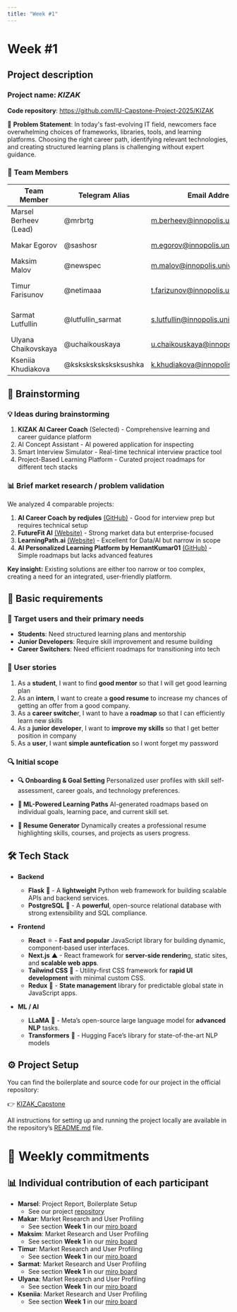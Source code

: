 ```yaml
---
title: "Week #1"
---
```


# Week #1

## **Project description**

### **Project name: *KIZAK***

**Code repository**: https://github.com/IU-Capstone-Project-2025/KIZAK

🚨 **Problem Statement**: In today's fast-evolving IT field, newcomers face overwhelming choices of frameworks, libraries, tools, and learning platforms. Choosing the right career path, identifying relevant technologies, and creating structured learning plans is challenging without expert guidance.

### 👥 **Team Members**

| Team Member            | Telegram Alias      | Email Address                       | Track     | Responsibilities              |
|------------------------|---------------------|-------------------------------------|-----------|-------------------------------|
| Marsel Berheev (Lead)  | @mrbrtg             | m.berheev@innopolis.university      | DevOps    | Documentation, DevOps         |
| Makar Egorov           | @sashosr            | m.egorov@innopolis.university       | Backend   | Backend Development           |
| Maksim Malov           | @newspec            | m.malov@innopolis.university        | Backend   | Backend Development           |
| Timur Farisunov        | @netimaaa           | t.farizunov@innopolis.university    | Frontend  | Frontend Development, Design  |
| Sarmat Lutfullin       | @lutfullin_sarmat   | s.lutfullin@innopolis.university    | Frontend  | Frontend Development, Design  |
| Ulyana Chaikovskaya    | @uchaikouskaya      | u.chaikouskaya@innopolis.university | ML        | ML Engineer, NLP              |
| Kseniia Khudiakova     | @ksksksksksksksushka| k.khudiakova@innopolis.university   | ML        | ML Engineer, NLP              |

## 🧠 **Brainstorming**

### 💡 **Ideas during brainstorming**

1. **KIZAK AI Career Coach** (Selected) - Comprehensive learning and career guidance platform
2. AI Concept Assistant - AI powered application for inspecting
3. Smart Interview Simulator - Real-time technical interview practice tool
4. Project-Based Learning Platform - Curated project roadmaps for different tech stacks

### 📊 **Brief market research / problem validation**

We analyzed 4 comparable projects:

1. **AI Career Coach by redjules** [(GitHub)](https://github.com/redjules/ai-career-coach) - Good for interview prep but requires technical setup
2. **FutureFit AI** [(Website)](https://www.futurefit.ai/) - Strong market data but enterprise-focused
3. **LearningPath.ai** [(Website)](https://learningpath.ai/) - Excellent for Data/AI but narrow in scope
4. **AI Personalized Learning Platform by HemantKumar01** [(GitHub)](https://github.com/HemantKumar01/AIPersonalizedLearningPlatform) - Simple roadmaps but lacks advanced features

**Key insight:** Existing solutions are either too narrow or too complex, creating a need for an integrated, user-friendly platform.

## 📜 **Basic requirements**

### 🤖 **Target users and their primary needs**

- **Students**: Need structured learning plans and mentorship
- **Junior Developers**: Require skill improvement and resume building
- **Career Switchers**: Need efficient roadmaps for transitioning into tech

### 📖 **User stories**

1. As a **student**, I want to find **good mentor** so that I will get good learning plan
2. As an **intern**, I want to create a **good resume** to increase my chances of getting an offer from a good company.
3. As a **career switche**r, I want to have a **roadmap** so that I can efficiently learn new skills
4. As a **junior developer**, I want to **improve my skills** so that I get better position in company
5. As a **user**, I want **simple auntefication** so I wont forget my password

### 🔍 **Initial scope**

* **🔍 Onboarding & Goal Setting**
  Personalized user profiles with skill self-assessment, career goals, and technology preferences.

* **🧠 ML-Powered Learning Paths**
  AI-generated roadmaps based on individual goals, learning pace, and current skill set.

* **📄 Resume Generator**
  Dynamically creates a professional resume highlighting skills, courses, and projects as users progress.
  
## 🛠️ **Tech Stack**  

* **Backend**  
  - **Flask**  🐍  - A **lightweight** Python web framework for building scalable APIs and backend services.
  - **PostgreSQL** 🐘 - A **powerful**, open-source relational database with strong extensibility and SQL compliance.

* **Frontend**  
  - **React** ⚛️ - **Fast and popular** JavaScript library for building dynamic, component-based user interfaces.
  - **Next.js** ▲ - React framework for **server-side renderin**g, static sites, and **scalable web apps**.
  - **Tailwind CSS** 🎨 - Utility-first CSS framework for **rapid UI development** with minimal custom CSS.
  - **Redux** 🔄 - **State management** library for predictable global state in JavaScript apps.

* **ML / AI**  
  - **LLaMA** 🦙 - Meta’s open-source large language model for **advanced NLP** tasks.
  - **Transformers** 🤗 - Hugging Face’s library for state-of-the-art NLP models

## ⚙️ **Project Setup**
You can find the boilerplate and source code for our project in the official repository:

👉 [KIZAK_Capstone](https://github.com/IU-Capstone-Project-2025/KIZAK)

All instructions for setting up and running the project locally are available in the repository’s [README.md](https://github.com/IU-Capstone-Project-2025/KIZAK/blob/main/README.md) file.

# 📝 **Weekly commitments**

## 📊 **Individual contribution of each participant**

- **Marsel**: Project Report, Boilerplate Setup
  - See our project [repository](https://github.com/IU-Capstone-Project-2025/KIZAK)
- **Makar**: Market Research and User Profiling
  - See section **Week 1** in our [miro board](https://miro.com/app/board/uXjVIrMw-Nw=/?share_link_id=991909063719)
- **Maksim**: Market Research and User Profiling
  - See section **Week 1** in our [miro board](https://miro.com/app/board/uXjVIrMw-Nw=/?share_link_id=991909063719)
- **Timur**: Market Research and User Profiling
  - See section **Week 1** in our [miro board](https://miro.com/app/board/uXjVIrMw-Nw=/?share_link_id=991909063719)
- **Sarmat**: Market Research and User Profiling
  - See section **Week 1** in our [miro board](https://miro.com/app/board/uXjVIrMw-Nw=/?share_link_id=991909063719)
- **Ulyana**: Market Research and User Profiling
  - See section **Week 1** in our [miro board](https://miro.com/app/board/uXjVIrMw-Nw=/?share_link_id=991909063719)
- **Kseniia**: Market Research and User Profiling
  - See section **Week 1** in our [miro board](https://miro.com/app/board/uXjVIrMw-Nw=/?share_link_id=991909063719)
